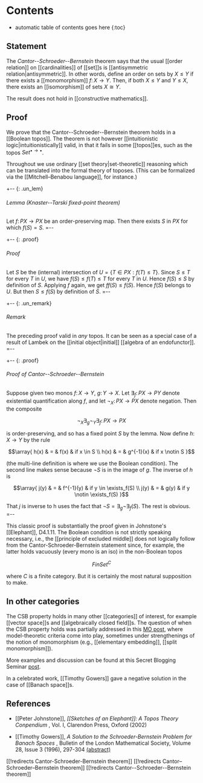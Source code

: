 
# Contents
* automatic table of contents goes here
{:toc}

## Statement

The _Cantor--Schroeder--Bernstein_ theorem says that the usual [[order relation]] on [[cardinalities]] of [[set]]s is [[antisymmetric relation|antisymmetric]]. In other words, define an order on sets by $X \leq Y$ if there exists a [[monomorphism]] $f\colon X \to Y$. Then, if both $X \leq Y$ and $Y \leq X$, there exists an [[isomorphism]] of sets $X \cong Y$.

The result does not hold in [[constructive mathematics]].


## Proof 

We prove that the Cantor--Schroeder--Bernstein theorem holds in a [[Boolean topos]]. The theorem is not however [[intuitionistic logic|intuitionistically]] valid, in that it fails in some [[topos]]es, such as the topos $Set^{\bullet \to \bullet}$. 

Throughout we use ordinary [[set theory|set-theoretic]] reasoning which can be translated into the formal theory of toposes. (This can be formalized via the [[Mitchell–Benabou language]], for instance.) 

+-- {: .un_lem}
###### Lemma (Knaster--Tarski fixed-point theorem) 
Let $f\colon P X \to P X$ be an order-preserving map. Then there exists $S$ in $P X$ for which $f(S) = S$. 
=-- 

+-- {: .proof}
###### Proof 
Let $S$ be the (internal) intersection of $U = \{T \in P X : f(T) \leq T\}$. 
Since $S \leq T$ for every $T$ in $U$, we have $f(S) \leq f(T) \leq T$ for every $T$ in $U$. Hence $f(S) \leq S$ by definition of $S$. Applying $f$ again, we get $f f(S) \leq f(S)$. Hence $f(S)$ belongs to $U$. But then $S \leq f(S)$ by definition of $S$.
=--

+-- {: .un_remark}
###### Remark
The preceding proof valid in _any_ topos. It can be seen as a special case of a result of Lambek on the [[initial object|initial]] [[algebra of an endofunctor]]. 
=--

+-- {: .proof}
###### Proof of Cantor--Schroeder--Bernstein

Suppose given two monos $f\colon X \to Y$, $g\colon Y \to X$. Let $\exists_f\colon P X \to P Y$ denote existential quantification along $f$, and let $\neg_X\colon P X \to P X$ denote negation. Then the composite 

$$\neg_X \exists_g \neg_Y \exists_f\colon P X \to P X$$ 

is order-preserving, and so has a fixed point $S$ by the lemma. Now define 
$h\colon X \to Y$ by the rule 

$$\array{
h(x) & = & f(x) & if x \in S \\
h(x) & = & g^{-1}(x) & if x \notin S
}$$ 

(the multi-line definition is where we use the Boolean condition). The second line makes sense because $\neg S$ is in the image of $g$. The inverse of $h$ is 

$$\array{
j(y) & = & f^{-1}(y) & if y \in \exists_f(S) \\
j(y) & = & g(y) & if y \notin \exists_f(S)
}$$

That $j$ is inverse to h uses the fact that $\neg S = \exists_g \neg \exists_f(S)$. The rest is obvious. 
=--

This classic proof is substantially the proof given in Johnstone's [[Elephant]], D4.1.11. The Boolean condition is not strictly speaking necessary, i.e., the [[principle of excluded middle]] does not logically follow from the Cantor-Schroeder-Bernstein statement since, for example, the latter holds vacuously (every mono is an iso) in the non-Boolean topos 

$$FinSet^C$$ 

where $C$ is a finite category. But it is certainly the most natural supposition to make. 


## In other categories

The CSB property holds in many other [[categories]] of interest, for example [[vector space]]s and [[algebraically closed field]]s. The question of when the CSB property holds was partially addressed in this [MO post](http://mathoverflow.net/questions/1058/when-does-cantor-bernstein-hold), where model-theoretic criteria come into play, sometimes under strengthenings of the notion of monomorphism (e.g., [[elementary embedding]], [[split monomorphism]]). 

More examples and discussion can be found at this Secret Blogging Seminar [post](http://sbseminar.wordpress.com/2007/10/30/theme-and-variations-schroeder-bernstein/). 

In a celebrated work, [[Timothy Gowers]] gave a negative solution in the case of [[Banach space]]s. 


## References 

* [[Peter Johnstone]], _[[Sketches of an Elephant]]: A Topos Theory Conpendium_ , Vol. I, Clarendon Press, Oxford (2002)

* [[Timothy Gowers]], _A Solution to the Schroeder-Bernstein Problem for Banach Spaces_ , Bulletin of the London Mathematical Society, Volume 28, Issue 3 (1996), 297-304 [(abstract)](http://blms.oxfordjournals.org/content/28/3/297.abstract)


[[!redirects Cantor-Schroeder-Bernstein theorem]]
[[!redirects Cantor–Schroeder–Bernstein theorem]]
[[!redirects Cantor--Schroeder--Bernstein theorem]]
